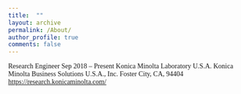 ```yaml
---
title:  ""
layout: archive
permalink: /About/
author_profile: true
comments: false
---
```


<span style="font-family:Times New Roman; font-size:1 em;"> Research Engineer
Sep 2018 – Present
Konica Minolta Laboratory U.S.A.
Konica Minolta Business Solutions U.S.A., Inc.
Foster City, CA, 94404
https://research.konicaminolta.com/</span>




